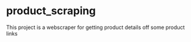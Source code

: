 # product_scraping

This project is a webscraper for getting product details off some product links
